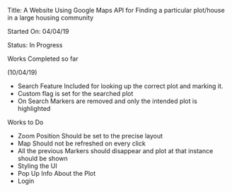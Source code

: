 
Title: A Website Using Google Maps API for Finding a particular plot/house in a large housing community 

Started On: 04/04/19

Status: In Progress 

Works Completed so far 

(10/04/19)

* Search Feature Included for looking up the correct plot and marking it.
* Custom flag is set for the searched plot
* On Search Markers are removed and only the intended plot is highlighted

Works to Do 

* Zoom Position Should be set to the precise layout
* Map Should not be refreshed on every click
* All the previous Markers should disappear and plot at that instance should be shown
* Styling the UI
* Pop Up Info About the Plot 
* Login 